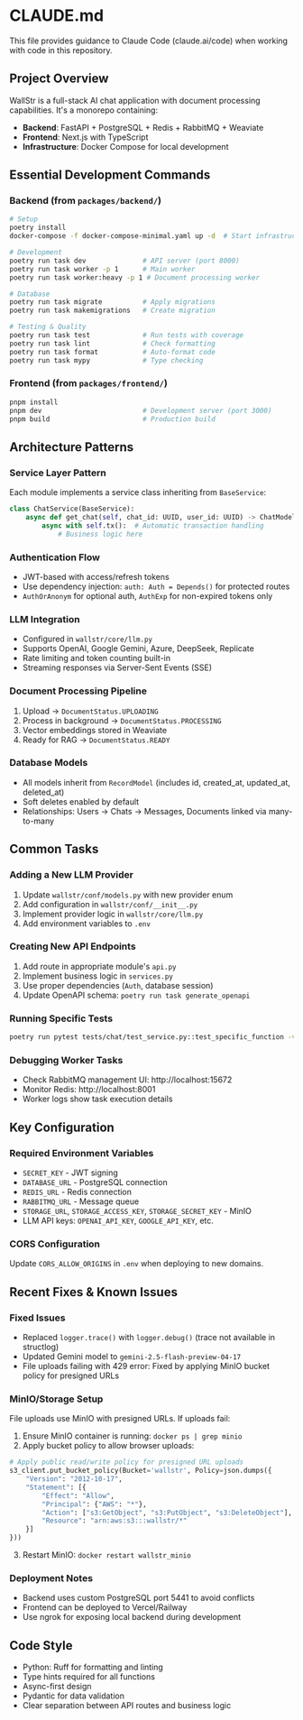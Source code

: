 # CLAUDE.md

This file provides guidance to Claude Code (claude.ai/code) when working with code in this repository.

## Project Overview

WallStr is a full-stack AI chat application with document processing capabilities. It's a monorepo containing:
- **Backend**: FastAPI + PostgreSQL + Redis + RabbitMQ + Weaviate
- **Frontend**: Next.js with TypeScript
- **Infrastructure**: Docker Compose for local development

## Essential Development Commands

### Backend (from `packages/backend/`)
```bash
# Setup
poetry install
docker-compose -f docker-compose-minimal.yaml up -d  # Start infrastructure

# Development
poetry run task dev              # API server (port 8000)
poetry run task worker -p 1      # Main worker
poetry run task worker:heavy -p 1 # Document processing worker

# Database
poetry run task migrate          # Apply migrations
poetry run task makemigrations   # Create migration

# Testing & Quality
poetry run task test             # Run tests with coverage
poetry run task lint             # Check formatting
poetry run task format           # Auto-format code
poetry run task mypy             # Type checking
```

### Frontend (from `packages/frontend/`)
```bash
pnpm install
pnpm dev                         # Development server (port 3000)
pnpm build                       # Production build
```

## Architecture Patterns

### Service Layer Pattern
Each module implements a service class inheriting from `BaseService`:
```python
class ChatService(BaseService):
    async def get_chat(self, chat_id: UUID, user_id: UUID) -> ChatModel | None:
        async with self.tx():  # Automatic transaction handling
            # Business logic here
```

### Authentication Flow
- JWT-based with access/refresh tokens
- Use dependency injection: `auth: Auth = Depends()` for protected routes
- `AuthOrAnonym` for optional auth, `AuthExp` for non-expired tokens only

### LLM Integration
- Configured in `wallstr/core/llm.py`
- Supports OpenAI, Google Gemini, Azure, DeepSeek, Replicate
- Rate limiting and token counting built-in
- Streaming responses via Server-Sent Events (SSE)

### Document Processing Pipeline
1. Upload → `DocumentStatus.UPLOADING`
2. Process in background → `DocumentStatus.PROCESSING`
3. Vector embeddings stored in Weaviate
4. Ready for RAG → `DocumentStatus.READY`

### Database Models
- All models inherit from `RecordModel` (includes id, created_at, updated_at, deleted_at)
- Soft deletes enabled by default
- Relationships: Users → Chats → Messages, Documents linked via many-to-many

## Common Tasks

### Adding a New LLM Provider
1. Update `wallstr/conf/models.py` with new provider enum
2. Add configuration in `wallstr/conf/__init__.py`
3. Implement provider logic in `wallstr/core/llm.py`
4. Add environment variables to `.env`

### Creating New API Endpoints
1. Add route in appropriate module's `api.py`
2. Implement business logic in `services.py`
3. Use proper dependencies (`Auth`, database session)
4. Update OpenAPI schema: `poetry run task generate_openapi`

### Running Specific Tests
```bash
poetry run pytest tests/chat/test_service.py::test_specific_function -v
```

### Debugging Worker Tasks
- Check RabbitMQ management UI: http://localhost:15672
- Monitor Redis: http://localhost:8001
- Worker logs show task execution details

## Key Configuration

### Required Environment Variables
- `SECRET_KEY` - JWT signing
- `DATABASE_URL` - PostgreSQL connection
- `REDIS_URL` - Redis connection
- `RABBITMQ_URL` - Message queue
- `STORAGE_URL`, `STORAGE_ACCESS_KEY`, `STORAGE_SECRET_KEY` - MinIO
- LLM API keys: `OPENAI_API_KEY`, `GOOGLE_API_KEY`, etc.

### CORS Configuration
Update `CORS_ALLOW_ORIGINS` in `.env` when deploying to new domains.

## Recent Fixes & Known Issues

### Fixed Issues
- Replaced `logger.trace()` with `logger.debug()` (trace not available in structlog)
- Updated Gemini model to `gemini-2.5-flash-preview-04-17`
- File uploads failing with 429 error: Fixed by applying MinIO bucket policy for presigned URLs

### MinIO/Storage Setup
File uploads use MinIO with presigned URLs. If uploads fail:
1. Ensure MinIO container is running: `docker ps | grep minio`
2. Apply bucket policy to allow browser uploads:
```python
# Apply public read/write policy for presigned URL uploads
s3_client.put_bucket_policy(Bucket='wallstr', Policy=json.dumps({
    "Version": "2012-10-17",
    "Statement": [{
        "Effect": "Allow",
        "Principal": {"AWS": "*"},
        "Action": ["s3:GetObject", "s3:PutObject", "s3:DeleteObject"],
        "Resource": "arn:aws:s3:::wallstr/*"
    }]
}))
```
3. Restart MinIO: `docker restart wallstr_minio`

### Deployment Notes
- Backend uses custom PostgreSQL port 5441 to avoid conflicts
- Frontend can be deployed to Vercel/Railway
- Use ngrok for exposing local backend during development

## Code Style

- Python: Ruff for formatting and linting
- Type hints required for all functions
- Async-first design
- Pydantic for data validation
- Clear separation between API routes and business logic
